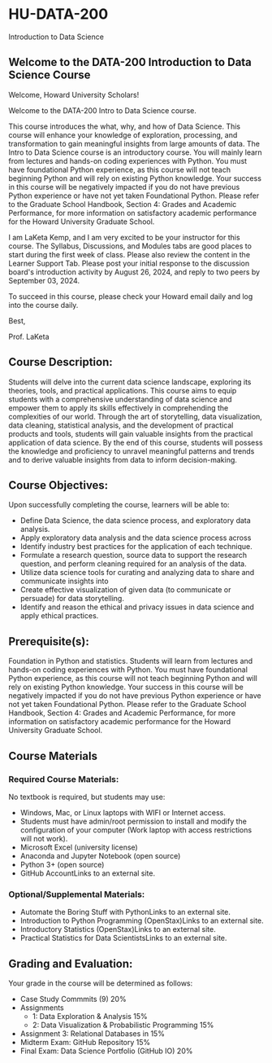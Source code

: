 # HU-DATA-200
Introduction to Data Science
## Welcome to the DATA-200 Introduction to Data Science Course
Welcome, Howard University Scholars!

Welcome to the DATA-200 Intro to Data Science course. 

This course introduces the what, why, and how of Data Science. This course will enhance your knowledge of exploration, processing, and transformation to gain meaningful insights from large amounts of data. The Intro to Data Science course is an introductory course. You will mainly learn from lectures and hands-on coding experiences with Python. You must have foundational Python experience, as this course will not teach beginning Python and will rely on existing Python knowledge. Your success in this course will be negatively impacted if you do not have previous Python experience or have not yet taken Foundational Python. Please refer to the Graduate School Handbook, Section 4: Grades and Academic Performance, for more information on satisfactory academic performance for the Howard University Graduate School. 

I am LaKeta Kemp, and I am very excited to be your instructor for this course. The Syllabus, Discussions, and Modules tabs are good places to start during the first week of class. Please also review the content in the Learner Support Tab. Please post your initial response to the discussion board's introduction activity by August 26, 2024, and reply to two peers by September 03, 2024. 

To succeed in this course, please check your Howard email daily and log into the course daily. 

Best, 

Prof. LaKeta

## Course Description:
Students will delve into the current data science landscape, exploring its theories, tools, and practical applications. This course aims to equip students with a comprehensive understanding of data science and empower them to apply its skills effectively in comprehending the complexities of our world. Through the art of storytelling, data visualization, data cleaning, statistical analysis, and the development of practical products and tools, students will gain valuable insights from the practical application of data science. By the end of this course, students will possess the knowledge and proficiency to unravel meaningful patterns and trends and to derive valuable insights from data to inform decision-making.

## Course Objectives: 
Upon successfully completing the course, learners will be able to:

* Define Data Science, the data science process, and exploratory data analysis.
* Apply exploratory data analysis and the data science process across
* Identify industry best practices for the application of each technique.
* Formulate a research question, source data to support the research question, and perform cleaning required for an analysis of the data.
* Utilize data science tools for curating and analyzing data to share and communicate insights into
* Create effective visualization of given data (to communicate or persuade) for data storytelling.
* Identify and reason the ethical and privacy issues in data science and apply ethical practices.

## Prerequisite(s): 
Foundation in Python and statistics. Students will learn from lectures and hands-on coding experiences with Python. You must have foundational Python experience, as this course will not teach beginning Python and will rely on existing Python knowledge. Your success in this course will be negatively impacted if you do not have previous Python experience or have not yet taken Foundational Python. Please refer to the Graduate School Handbook, Section 4: Grades and Academic Performance, for more information on satisfactory academic performance for the Howard University Graduate School.

## Course Materials
### Required Course Materials: 
No textbook is required, but students may use:
* Windows, Mac, or Linux laptops with WIFI or Internet access.
* Students must have admin/root permission to install and modify the configuration of your computer (Work laptop with access restrictions will not work).
* Microsoft Excel (university license)
* Anaconda and Jupyter Notebook (open source)
* Python 3+ (open source)
* GitHub AccountLinks to an external site.

### Optional/Supplemental Materials:
* Automate the Boring Stuff with PythonLinks to an external site.
* Introduction to Python Programming (OpenStax)Links to an external site.
* Introductory Statistics (OpenStax)Links to an external site.
* Practical Statistics for Data ScientistsLinks to an external site.

## Grading and Evaluation:  
Your grade in the course will be determined as follows:

* Case Study Commmits (9) 20%
* Assignments
  * 1: Data Exploration & Analysis 15%
  * 2: Data Visualization & Probabilistic Programming 15%
* Assignment 3: Relational Databases in 15%
* Midterm Exam: GitHub Repository 15%
* Final Exam: Data Science Portfolio (GitHub IO) 20%
